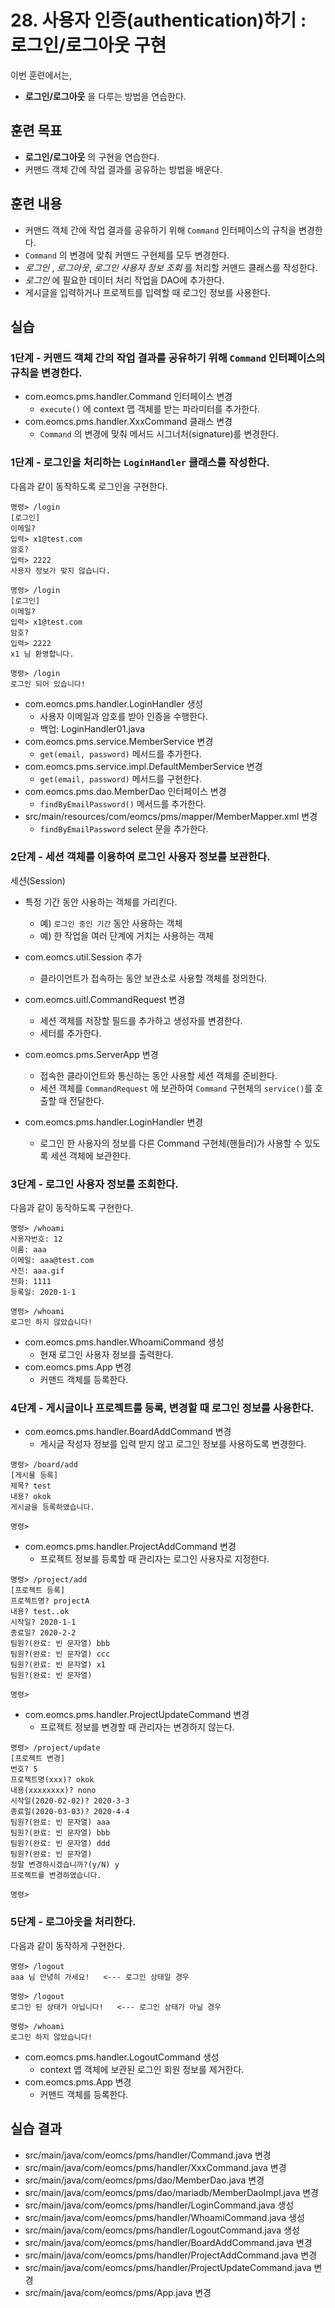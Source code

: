 # 28. 사용자 인증(authentication)하기 : 로그인/로그아웃 구현

이번 훈련에서는,
- **로그인/로그아웃** 을 다루는 방법을 연습한다.

## 훈련 목표
- **로그인/로그아웃** 의 구현을 연습한다.
- 커맨드 객체 간에 작업 결과를 공유하는 방법을 배운다.

## 훈련 내용
- 커맨드 객체 간에 작업 결과를 공유하기 위해 `Command` 인터페이스의 규칙을 변경한다.
- `Command` 의 변경에 맞춰 커맨드 구현체를 모두 변경한다.
- *로그인* , *로그아웃*, *로그인 사용자 정보 조회* 를 처리할 커맨드 클래스를 작성한다.
- *로그인* 에 필요한 데이터 처리 작업을 DAO에 추가한다.
- 게시글을 입력하거나 프로젝트를 입력할 때 로그인 정보를 사용한다.

## 실습

### 1단계 - 커맨드 객체 간의 작업 결과를 공유하기 위해 `Command` 인터페이스의 규칙을 변경한다.

- com.eomcs.pms.handler.Command 인터페이스 변경
  - `execute()` 에 context 맵 객체를 받는 파라미터를 추가한다.
- com.eomcs.pms.handler.XxxCommand 클래스 변경
  - `Command` 의 변경에 맞춰 메서드 시그너처(signature)를 변경한다.


### 1단계 - 로그인을 처리하는 `LoginHandler` 클래스를 작성한다.

다음과 같이 동작하도록 로그인을 구현한다.
```
명령> /login
[로그인]
이메일? 
입력> x1@test.com
암호? 
입력> 2222
사용자 정보가 맞지 않습니다.

명령> /login
[로그인]
이메일? 
입력> x1@test.com
암호? 
입력> 2222
x1 님 환영합니다.

명령> /login
로그인 되어 있습니다!

```

- com.eomcs.pms.handler.LoginHandler 생성
  - 사용자 이메일과 암호를 받아 인증을 수행한다.
  - 백업: LoginHandler01.java
- com.eomcs.pms.service.MemberService 변경
  - `get(email, password)` 메서드를 추가한다.
- com.eomcs.pms.service.impl.DefaultMemberService 변경
  - `get(email, password)` 메서드를 구현한다.  
- com.eomcs.pms.dao.MemberDao 인터페이스 변경  
  - `findByEmailPassword()` 메서드를 추가한다.
- src/main/resources/com/eomcs/pms/mapper/MemberMapper.xml 변경
  - `findByEmailPassword` select 문을 추가한다.

### 2단계 - 세션 객체를 이용하여 로그인 사용자 정보를 보관한다.

세션(Session) 
- 특정 기간 동안 사용하는 객체를 가리킨다.
  - 예) `로그인 중인 기간` 동안 사용하는 객체
  - 예) 한 작업을 여러 단계에 거치는 사용하는 객체


- com.eomcs.util.Session 추가
  - 클라이언트가 접속하는 동안 보관소로 사용할 객체를 정의한다.
- com.eomcs.uitl.CommandRequest 변경
  - 세션 객체를 저장할 필드를 추가하고 생성자를 변경한다.
  - 세터를 추가한다.
- com.eomcs.pms.ServerApp 변경
  - 접속한 클라이언트와 통신하는 동안 사용할 세션 객체를 준비한다.
  - 세션 객체를 `CommandRequest` 에 보관하여 `Command` 구현체의 `service()`를 호출할 때 전달한다.
- com.eomcs.pms.handler.LoginHandler 변경
  - 로그인 한 사용자의 정보를 다른 Command 구현체(핸들러)가 사용할 수 있도록 세션 객체에 보관한다.


### 3단계 - 로그인 사용자 정보를 조회한다.

다음과 같이 동작하도록 구현한다.
```
명령> /whoami
사용자번호: 12
이름: aaa
이메일: aaa@test.com
사진: aaa.gif
전화: 1111
등록일: 2020-1-1

명령> /whoami
로그인 하지 않았습니다!
```

- com.eomcs.pms.handler.WhoamiCommand 생성
  - 현재 로그인 사용자 정보를 출력한다.
- com.eomcs.pms.App 변경
  - 커맨드 객체를 등록한다.


### 4단계 - 게시글이나 프로젝트를 등록, 변경할 때 로그인 정보를 사용한다.

- com.eomcs.pms.handler.BoardAddCommand 변경
  - 게시글 작성자 정보를 입력 받지 않고 로그인 정보를 사용하도록 변경한다.
```
명령> /board/add
[게시물 등록]
제목? test
내용? okok
게시글을 등록하였습니다.

명령>
```

- com.eomcs.pms.handler.ProjectAddCommand 변경
  - 프로젝트 정보를 등록할 때 관리자는 로그인 사용자로 지정한다.
```
명령> /project/add
[프로젝트 등록]
프로젝트명? projectA
내용? test..ok
시작일? 2020-1-1
종료일? 2020-2-2
팀원?(완료: 빈 문자열) bbb
팀원?(완료: 빈 문자열) ccc
팀원?(완료: 빈 문자열) x1
팀원?(완료: 빈 문자열)

명령>
```

- com.eomcs.pms.handler.ProjectUpdateCommand 변경
  - 프로젝트 정보를 변경할 때 관리자는 변경하지 않는다.
```
명령> /project/update
[프로젝트 변경]
번호? 5
프로젝트명(xxx)? okok
내용(xxxxxxxx)? nono
시작일(2020-02-02)? 2020-3-3
종료일(2020-03-03)? 2020-4-4
팀원?(완료: 빈 문자열) aaa
팀원?(완료: 빈 문자열) bbb
팀원?(완료: 빈 문자열) ddd
팀원?(완료: 빈 문자열)
정말 변경하시겠습니까?(y/N) y
프로젝트를 변경하였습니다.

명령>
```

### 5단계 - 로그아웃을 처리한다.

다음과 같이 동작하게 구현한다.
```
명령> /logout
aaa 님 안녕히 가세요!   <--- 로그인 상태일 경우

명령> /logout
로그인 된 상태가 아닙니다!   <--- 로그인 상태가 아닐 경우

명령> /whoami
로그인 하지 않았습니다!
```

- com.eomcs.pms.handler.LogoutCommand 생성
  - context 맵 객체에 보관된 로그인 회원 정보를 제거한다.
- com.eomcs.pms.App 변경
  - 커맨드 객체를 등록한다.


## 실습 결과
- src/main/java/com/eomcs/pms/handler/Command.java 변경
- src/main/java/com/eomcs/pms/handler/XxxCommand.java 변경
- src/main/java/com/eomcs/pms/dao/MemberDao.java 변경
- src/main/java/com/eomcs/pms/dao/mariadb/MemberDaoImpl.java 변경
- src/main/java/com/eomcs/pms/handler/LoginCommand.java 생성
- src/main/java/com/eomcs/pms/handler/WhoamiCommand.java 생성
- src/main/java/com/eomcs/pms/handler/LogoutCommand.java 생성
- src/main/java/com/eomcs/pms/handler/BoardAddCommand.java 변경
- src/main/java/com/eomcs/pms/handler/ProjectAddCommand.java 변경
- src/main/java/com/eomcs/pms/handler/ProjectUpdateCommand.java 변경
- src/main/java/com/eomcs/pms/App.java 변경
